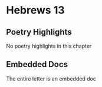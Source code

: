 # Hebrews 13

## Poetry Highlights

No poetry highlights in this chapter

## Embedded Docs

The entire letter is an embedded doc

